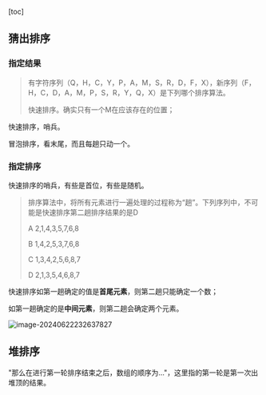[toc]

## 猜出排序

### 指定结果

> 有字符序列（Q，H，C，Y，P，A，M，S，R，D，F，X），新序列（F，H，C，D，A，M，P，S，R，Y，Q，X）是下列哪个排序算法。
>
> 快速排序。确实只有一个M在应该存在的位置；

快速排序，哨兵。

冒泡排序，看末尾，而且每趟只动一个。

### 指定排序

快速排序的哨兵，有些是首位，有些是随机。

> 排序算法中，将所有元素进行一遍处理的过程称为“趟”。下列序列中，不可能是快速排序第二趟排序结果的是D
>
> A 2,1,4,3,5,7,6,8
>
> B 1,4,2,5,3,7,6,8
>
> C 1,3,4,2,5,6,8,7
>
> D 2,1,3,5,4,6,8,7

快速排序如第一趟确定的值是**首尾元素**，则第二趟只能确定一个数；

如第一趟确定的是**中间元素**，则第二趟会确定两个元素。

![image-20240622232637827](https://cdn.jsdelivr.net/gh/sword4869/pic1@main/images/202406222326894.png)



## 堆排序

"那么在进行第一轮排序结束之后，数组的顺序为..."，这里指的第一轮是第一次出堆顶的结果。

